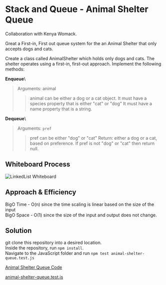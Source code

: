 # Stack and Queue - Animal Shelter Queue

Collaboration with Kenya Womack.

Great a First-in, First out queue system for the an Animal Shelter that only accepts dogs and cats.

Create a class called AnimalShelter which holds only dogs and cats. The shelter operates using a first-in, first-out approach. Implement the following methods:

**Enqueue**\
>Arguments: animal
>>animal can be either a dog or a cat object.
>>It must have a species property that is either "cat" or "dog"
>>It must have a name property that is a string.

**Dequeue**\
>Arguments: `pref`
>>pref can be either "dog" or "cat"
>>Return: either a dog or a cat, based on preference.
>>If pref is not "dog" or "cat" then return null.

## Whiteboard Process

![LinkedList Whiteboard](//javascript/challenge12whiteboard.png)

## Approach & Efficiency

BigO Time - O(n) since the time scaling is linear based on the size of the input\
BigO Space - O(1) since the size of the input and output does not change.

## Solution

git clone this repository into a desired location.\
Inside the repository, run `npm install`.\
Navigate to the JavaScript folder and run `npm test animal-shelter-queue.test.js`

[Animal Shelter Queue Code](./index.js)

[animal-shelter-queue.test.js](./animal-shelter-queue.test.js)
